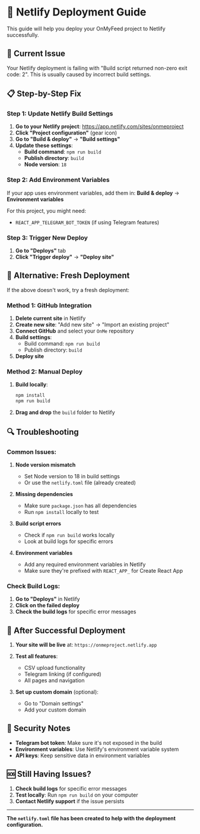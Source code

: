 # 🚀 Netlify Deployment Guide

This guide will help you deploy your OnMyFeed project to Netlify successfully.

## 🔧 **Current Issue**

Your Netlify deployment is failing with "Build script returned non-zero exit code: 2". This is usually caused by incorrect build settings.

## 📋 **Step-by-Step Fix**

### **Step 1: Update Netlify Build Settings**

1. **Go to your Netlify project**: https://app.netlify.com/sites/onmeproject
2. **Click "Project configuration"** (gear icon)
3. **Go to "Build & deploy"** → **"Build settings"**
4. **Update these settings**:
   - **Build command**: `npm run build`
   - **Publish directory**: `build`
   - **Node version**: `18`

### **Step 2: Add Environment Variables**

If your app uses environment variables, add them in:
**Build & deploy** → **Environment variables**

For this project, you might need:
- `REACT_APP_TELEGRAM_BOT_TOKEN` (if using Telegram features)

### **Step 3: Trigger New Deploy**

1. **Go to "Deploys"** tab
2. **Click "Trigger deploy"** → **"Deploy site"**

## 🎯 **Alternative: Fresh Deployment**

If the above doesn't work, try a fresh deployment:

### **Method 1: GitHub Integration**
1. **Delete current site** in Netlify
2. **Create new site**: "Add new site" → "Import an existing project"
3. **Connect GitHub** and select your `OnMe` repository
4. **Build settings**:
   - Build command: `npm run build`
   - Publish directory: `build`
5. **Deploy site**

### **Method 2: Manual Deploy**
1. **Build locally**:
   ```bash
   npm install
   npm run build
   ```
2. **Drag and drop** the `build` folder to Netlify

## 🔍 **Troubleshooting**

### **Common Issues:**

1. **Node version mismatch**
   - Set Node version to 18 in build settings
   - Or use the `netlify.toml` file (already created)

2. **Missing dependencies**
   - Make sure `package.json` has all dependencies
   - Run `npm install` locally to test

3. **Build script errors**
   - Check if `npm run build` works locally
   - Look at build logs for specific errors

4. **Environment variables**
   - Add any required environment variables in Netlify
   - Make sure they're prefixed with `REACT_APP_` for Create React App

### **Check Build Logs:**

1. **Go to "Deploys"** in Netlify
2. **Click on the failed deploy**
3. **Check the build logs** for specific error messages

## 📱 **After Successful Deployment**

1. **Your site will be live** at: `https://onmeproject.netlify.app`
2. **Test all features**:
   - CSV upload functionality
   - Telegram linking (if configured)
   - All pages and navigation

3. **Set up custom domain** (optional):
   - Go to "Domain settings"
   - Add your custom domain

## 🔐 **Security Notes**

- **Telegram bot token**: Make sure it's not exposed in the build
- **Environment variables**: Use Netlify's environment variable system
- **API keys**: Keep sensitive data in environment variables

## 🆘 **Still Having Issues?**

1. **Check build logs** for specific error messages
2. **Test locally**: Run `npm run build` on your computer
3. **Contact Netlify support** if the issue persists

---

**The `netlify.toml` file has been created to help with the deployment configuration.** 